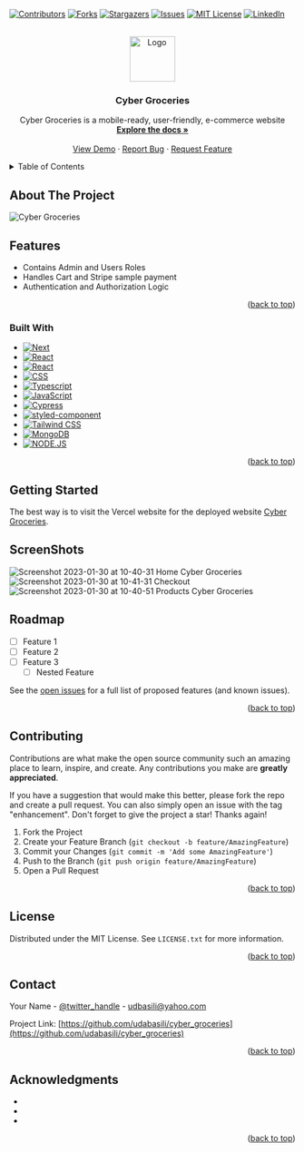 <!-- Improved compatibility of back to top link: See: https://github.com/othneildrew/Best-README-Template/pull/73 -->
<a name="readme-top"></a>
<!--
*** Thanks for checking out the Best-README-Template. If you have a suggestion
*** that would make this better, please fork the repo and create a pull request
*** or simply open an issue with the tag "enhancement".
*** Don't forget to give the project a star!
*** Thanks again! Now go create something AMAZING! :D
-->

<!-- PROJECT SHIELDS -->
<!--
*** I'm using markdown "reference style" links for readability.
*** Reference links are enclosed in brackets [ ] instead of parentheses ( ).
*** See the bottom of this document for the declaration of the reference variables
*** for contributors-url, forks-url, etc. This is an optional, concise syntax you may use.
*** https://www.markdownguide.org/basic-syntax/#reference-style-links
-->
[![Contributors][contributors-shield]][contributors-url]
[![Forks][forks-shield]][forks-url]
[![Stargazers][stars-shield]][stars-url]
[![Issues][issues-shield]][issues-url]
[![MIT License][license-shield]][license-url]
[![LinkedIn][linkedin-shield]][linkedin-url]

<!-- PROJECT LOGO -->
<br />
<div align="center">
  <a href="https://github.com/udabasili/cyber_groceries">
    <img src="https://user-images.githubusercontent.com/33573587/215441092-40115f1f-2b66-40fd-88cb-03f22323a9b0.png" alt="Logo" width="80" height="80">
  </a>

<h3 align="center">Cyber Groceries</h3>

  <p align="center">
    Cyber Groceries is a mobile-ready, user-friendly, e-commerce website
    <br />
    <a href="https://github.com/udabasili/cyber_groceries"><strong>Explore the docs »</strong></a>
    <br />
    <br />
    <a href="https://github.com/udabasili/cyber_groceries">View Demo</a>
    ·
    <a href="https://github.com/udabasili/cyber_groceries/issues">Report Bug</a>
    ·
    <a href="https://github.com/udabasili/cyber_groceries/issues">Request Feature</a>
  </p>
</div>

<!-- TABLE OF CONTENTS -->
<details>
  <summary>Table of Contents</summary>
  <ol>
    <li>
      <a href="#about-the-project">About The Project</a>
      <ul>
        <li><a href="#built-with">Built With</a></li>
      </ul>
    </li>
    <li>
      <a href="#getting-started">Getting Started</a>
    </li>
    <li><a href="#usage">Usage</a></li>
    <li><a href="#ScreenShots">ScreenShots</a></li>
    <li><a href="#roadmap">Roadmap</a></li>
    <li><a href="#contributing">Contributing</a></li>
    <li><a href="#license">License</a></li>
    <li><a href="#contact">Contact</a></li>
    <li><a href="#acknowledgments">Acknowledgments</a></li>
  </ol>
</details>

<!-- ABOUT THE PROJECT -->
## About The Project

![Cyber Groceries](https://user-images.githubusercontent.com/33573587/215442031-2cfbd74e-6435-456d-8a80-5ee3c1c8c26c.png)

## Features

- Contains Admin and Users Roles
- Handles Cart and Stripe sample payment
- Authentication and Authorization Logic

<p align="right">(<a href="#readme-top">back to top</a>)</p>

### Built With

- [![Next][Next.js]][Next-url]
- [![React][React.js]][React-url]
- [![React][React.js]][React-url]
- [![CSS][Css.dev]][Css-url]
- [![Typescript][Typescript.com]][Typescript-url]
- [![JavaScript][JavaScript.com]][JavaScript-url]
- [![Cypress][Cypress.com]][Cypress-url]
- [![styled-component][styled-component.com]][styled-component-url]
- [![Tailwind CSS][tailwind.com]][tailwind-url]
- [![MongoDB][mongodb.com]][mongodb-url]
- [![NODE.JS][node.com]][node-url]

<p align="right">(<a href="#readme-top">back to top</a>)</p>

<!-- GETTING STARTED -->
## Getting Started

The best way is to visit the Vercel website for the deployed website  [Cyber Groceries](https://cyber-groceries.vercel.app/).

<!-- SCREENSHOTS EXAMPLES -->
## ScreenShots

![Screenshot 2023-01-30 at 10-40-31 Home Cyber Groceries](https://user-images.githubusercontent.com/33573587/215442031-2cfbd74e-6435-456d-8a80-5ee3c1c8c26c.png)
![Screenshot 2023-01-30 at 10-41-31 Checkout](https://user-images.githubusercontent.com/33573587/215442047-de4a7a94-0939-4c7e-b0f4-a2233cbfaccc.png)
![Screenshot 2023-01-30 at 10-40-51 Products Cyber Groceries](https://user-images.githubusercontent.com/33573587/215442051-e0ed11e7-9fac-4e2d-bdcc-adc8cd6a5c7c.png)

<!-- ROADMAP -->
## Roadmap

- [ ] Feature 1
- [ ] Feature 2
- [ ] Feature 3
  - [ ] Nested Feature

See the [open issues](https://github.com/udabasili/cyber_groceries/issues) for a full list of proposed features (and known issues).

<p align="right">(<a href="#readme-top">back to top</a>)</p>

<!-- CONTRIBUTING -->
## Contributing

Contributions are what make the open source community such an amazing place to learn, inspire, and create. Any contributions you make are **greatly appreciated**.

If you have a suggestion that would make this better, please fork the repo and create a pull request. You can also simply open an issue with the tag "enhancement".
Don't forget to give the project a star! Thanks again!

1. Fork the Project
2. Create your Feature Branch (`git checkout -b feature/AmazingFeature`)
3. Commit your Changes (`git commit -m 'Add some AmazingFeature'`)
4. Push to the Branch (`git push origin feature/AmazingFeature`)
5. Open a Pull Request

<p align="right">(<a href="#readme-top">back to top</a>)</p>

<!-- LICENSE -->
## License

Distributed under the MIT License. See `LICENSE.txt` for more information.

<p align="right">(<a href="#readme-top">back to top</a>)</p>

<!-- CONTACT -->
## Contact

Your Name - [@twitter_handle](https://twitter.com/twitter_handle) - udbasili@yahoo.com

Project Link: [https://github.com/udabasili/cyber_groceries](https://github.com/udabasili/cyber_groceries)

<p align="right">(<a href="#readme-top">back to top</a>)</p>

<!-- ACKNOWLEDGMENTS -->
## Acknowledgments

- []()
- []()
- []()

<p align="right">(<a href="#readme-top">back to top</a>)</p>

<!-- MARKDOWN LINKS & IMAGES -->
<!-- https://www.markdownguide.org/basic-syntax/#reference-style-links -->
[contributors-shield]: https://img.shields.io/github/contributors/udabasili/cyber_groceries.svg?style=for-the-badge
[contributors-url]: https://github.com/udabasili/cyber_groceries/graphs/contributors
[forks-shield]: https://img.shields.io/github/forks/udabasili/cyber_groceries.svg?style=for-the-badge
[forks-url]: https://github.com/udabasili/cyber_groceries/network/members
[stars-shield]: https://img.shields.io/github/stars/udabasili/cyber_groceries.svg?style=for-the-badge
[stars-url]: https://github.com/udabasili/cyber_groceries/stargazers
[issues-shield]: https://img.shields.io/github/issues/udabasili/cyber_groceries.svg?style=for-the-badge
[issues-url]: https://github.com/udabasili/cyber_groceries/issues
[license-shield]: https://img.shields.io/github/license/udabasili/cyber_groceries.svg?style=for-the-badge
[license-url]: https://github.com/udabasili/cyber_groceries/blob/master/LICENSE.txt
[linkedin-shield]: https://img.shields.io/badge/-LinkedIn-black.svg?style=for-the-badge&logo=linkedin&colorB=555
[linkedin-url]: https://linkedin.com/in/linkedin_username
[Next.js]: https://img.shields.io/badge/next.js-000000?style=for-the-badge&logo=nextdotjs&logoColor=white
[Next-url]: https://nextjs.org/
[React.js]: https://img.shields.io/badge/React-20232A?style=for-the-badge&logo=react&logoColor=61DAFB
[React-url]: https://reactjs.org/
[Css.dev]: https://img.shields.io/badge/css3-%231572B6.svg?&style=for-the-badge&logo=css3&logoColor=white
[Css-url]: https://web.dev/learn/css/
[JavaScript.com]: https://img.shields.io/badge/javascript-%23F7DF1E.svg?&style=for-the-badge&logo=javascript&logoColor=black
[JavaScript-url]: https://developer.mozilla.org/en-US/docs/Web/JavaScript
[Typescript.com]: https://img.shields.io/badge/typescript-%233178C6.svg?&style=for-the-badge&logo=typescript&logoColor=white
[Typescript-url]: https://www.typescriptlang.org/
[Cypress.com]: https://img.shields.io/badge/cypress-%2317202C.svg?&style=for-the-badge&logo=cypress&logoColor=white
[Cypress-url]: https://www.cypress.io/
[styled-component.com]: https://img.shields.io/badge/styled--components-%23DB7093.svg?&style=for-the-badge&logo=styled-components&logoColor=white
[styled-component-url]: https://www.styled-components.com/
[tailwind.com]: https://img.shields.io/badge/tailwind%20css-%2338B2AC.svg?&style=for-the-badge&logo=tailwind%20css&logoColor=white
[tailwind-url]: https://tailwindcss.com
[mongodb.com]: https://img.shields.io/badge/mongodb-%2347A248.svg?&style=for-the-badge&logo=mongodb&logoColor=white
[mongodb-url]: mongodb.com/
[node.com]: https://img.shields.io/badge/node.js-%23339933.svg?&style=for-the-badge&logo=node.js&logoColor=white
[node-url]: https://nodejs.org/
